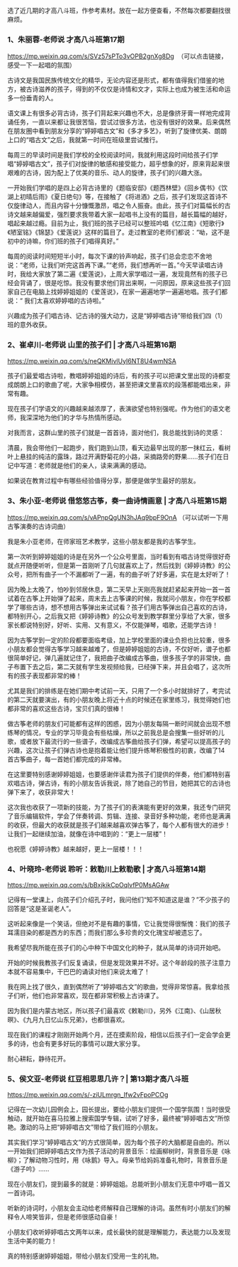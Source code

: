 选了近几期的才高八斗班，作参考素材。放在一起方便查看，不然每次都要翻找很麻烦。

### 1、朱丽蓉-老师说   才高八斗班第17期  

https://mp.weixin.qq.com/s/SVz57sPTo3vOPB2gnXg8Dg  （可以点击链接，感受一下一起唱的氛围）

古诗文是我国民族传统文化的精华，无论内容还是形式，都有值得我们借鉴的地方，被古诗滋养的孩子，得到的不仅仅是诗情和文才，实际上也成为被生活和命运多一份垂青的人。

语文课上有很多必背古诗，孩子们背起来兴趣也不大，总是像挤牙膏一样地完成背诵任务，一直以来都让我很苦恼，尝试过很多方法，也没有很好的效果。后来偶然在朋友圈中看到朋友分享的“婷婷唱古文”和《多才多艺》，听到了旋律优美、朗朗上口的“唱古文”之后，我就第一时间在班级里尝试推行。

每周三的早读时间是我们学校的全校阅读时间，我就利用这段时间给孩子们学唱“婷婷唱古文”，孩子们对旋律的敏感和接受能力，超乎想象的好，原来背起来很艰难的古诗，因为配上了优美的音乐、动人的旋律，孩子们的兴趣大涨。

一开始我们学唱的是四上必背古诗里的《题临安邸》《题西林壁》《回乡偶书》《饮湖上初晴后雨》《夏日绝句》等，在接触了《将进酒》之后，孩子们发现这首诗不仅旋律动人，而且内容十分慷慨激昂，唱之令人振奋。由此，孩子们对篇幅长的古诗文越来越偏爱，强烈要求我带着大家一起唱书上没有的篇目，越长篇幅的越好，唱起来越过瘾。目前为止，我们班的孩子已经可以整班吟唱《忆江南》《短歌行》《陋室铭》《锦瑟》《爱莲说》这样的篇目了。走过教室的老师们都说：“呦，这不是初中的诗嘛，你们班的孩子们唱得真好。”

每周的阅读时间短短半小时，每次下课的铃声响起，孩子们总会恋恋不舍地说：“老师，让我们听完这首再下课。”“老师，我们想再听一首。”今天早读唱古诗时，我给大家放了第二遍《爱莲说》，上周大家学唱过一遍，发现竟然有的孩子已经会背诵了，很是吃惊。我没有要求他们背出来啊，一问原因，原来这些孩子们回家自己在电脑上找婷婷姐姐的《爱莲说》，在家一遍遍地学一遍遍地唱。孩子们都说：“ 我们太喜欢婷婷唱的古诗啦。”

兴趣成为孩子们唱古诗、记古诗的强大动力，这是“婷婷唱古诗”带给我们四（1）班的意外收获。


### 2、崔卓川-老师说   山里的孩子们 | 才高八斗班第16期 

https://mp.weixin.qq.com/s/neQKMivlUyI6NT8U4wmNSA

孩子们最爱唱古诗啦，教唱婷婷姐姐的诗后，有的孩子可以把课文里出现的诗都变成朗朗上口的歌曲了呢，大家争相模仿，甚至把课文里喜欢的段落都能唱出来，非常有趣。

现在孩子们学语文的兴趣越来越浓厚了，表演欲望也特别强呢。作为他们的语文老师，我深深地为他们的才华与热情所感动。

对我而言，这群山里的孩子们就是一首首诗，面对他们，我总能找到诗的灵感：

清晨，我会带他们一起跑步，我们跑到山顶，看天边最早出现的那一抹红云，看树叶上悬挂的纯洁的露珠，路过开满野菊花的小路，采摘路旁的野果……孩子们在日记中写道：老师就是他们的亲人，读来满满的感动。

如果说在教育过程中有哪些经验值得分享，那便是做学生最好的朋友。


### 3、朱小亚-老师说  借悠悠古筝，奏一曲诗情画意 | 才高八斗班第15期  

https://mp.weixin.qq.com/s/vAPnpQgUN3hJAq9bpF9OnA （可以试听一下用古筝演奏的古诗词曲）

我是朱小亚老师，在师家班艺术教学，这些小朋友都是我的古筝学生。

第一次听到婷婷姐姐的诗是在另外一个公众号里面，当时看到有唱古诗觉得很好奇就点开随便听听，但是第一首刚听了几句就喜欢上了，然后找到《婷婷诗教》的公众号，把所有曲子一个不漏都听了一遍，有的曲子听了好多遍，实在是太好听了！

因为晚上太晚了，怕吵到邻居休息，第二天早上天刚亮我就赶紧起来开始一首一首试着在古筝上开始弹了起来，周末去上古筝课的时候，我就问小朋友，你在学校都学了哪些古诗，想不想用古筝弹出来试试看？孩子们用古筝弹出自己喜欢的古诗，都特别开心，之后我又把《婷婷诗教》的公众号发到教学群里分享给了大家，很多家长都说特别好，好听、实用、又有意义，不仅能弹琴，唱歌，还能学古诗！
 
因为古筝学到一定的阶段都要面临考级，加上学校里面的课业负担也比较重，很多小朋友都会觉得古筝学习越来越难了，但是婷婷姐姐的古诗，不仅好听，谱子也都很简单好记，弹几遍就记住了，我把曲子改编成古筝曲，很多孩子学的非常快，曲子布置下去之后，第二天就有学生发视频给我，已经弹下来，并且会唱了，这次所有的孩子表现都非常的棒！

尤其是我们的排练是在她们期中考试前一天，只用了一个多小时就排好了，考完试的第二天就要演出，有的小朋友晚上将近十点的时候还在家里练习，我觉得她们也都非常的喜欢这些古诗，宝贝们真的很棒！
 
做古筝老师的朋友们可能都有这样的困惑，因为小朋友每隔一断时间就会出现不想练琴的情况，专业的学习毕竟会有些枯燥，所以之前我总是会搜集一些好听的儿歌，或者放下最流行的一些谱子，改编成古筝曲给孩子们弹，希望可以提高孩子的兴趣，这次让孩子们弹古诗也是抱着能让他们提升练琴积极性的初衷，改编了14首古筝曲子，每一首她们都完成的非常棒。

在这里要特别感谢婷婷姐姐，也要感谢伴读君为孩子们提供的伴奏，他们都特别喜欢唱古诗，弹古诗，有的小朋友告诉我说，除了她自己的节目，她把其它的古诗也弹下来了，收获非常大！

这次我也收获了一项新的技能，为了孩子们的表演能有更好的效果，我还专门研究了音乐编辑软件，学会了伴奏转调、剪辑、连接、录音好多种功能，老师也是满满的收获，但最大的收获就是孩子们越来越喜欢弹古筝了，每个人都有很大的进步！让我们一起继续加油，就像在诗中唱到的：“更上一层楼”！

也祝愿《婷婷诗教》越来越好，更上一层楼！！！


### 4、叶晓玲-老师说  聆听：敕勒川上敕勒歌 | 才高八斗班第14期 

https://mp.weixin.qq.com/s/bBxjkikCpOqlvfP0MsAGAw

记得有一堂课上，向孩子们介绍孔子时，我问他们“知不知道这是谁？”不少孩子的回答是“这是圣诞老人”。

这听起来像是一个笑话，但绝对不是有趣的事情，它让我觉得很惭愧：我们的孩子耳濡目染的都是西方的东西；而我们那么多珍贵的文化瑰宝却被遗忘了。

我希望尽我所能在孩子们的心中种下中国文化的种子，就从简单的诗词开始吧。

开始的时候我教孩子们反复诵读，但是发现效果并不好。这个年龄段的孩子注意力本就不容易集中，干巴巴的诵读对他们来说太难了！

我在网上找了很久，直到偶然听了“婷婷唱古文”的歌曲，觉得非常惊喜。我拿给孩子们听，他们也非常喜欢，现在都非常积极上古诗课了。

因为我们是内蒙古地区，所以孩子们最喜欢《敕勒川》，另外《江南》、《山居秋暝》、《九月九日忆山东兄弟》，也都很喜欢。

现在我们的课程才刚刚开始两个月，还在摸索阶段，相信以后孩子们一定会学会更多的诗，也会有更多好玩的事情可以跟大家分享。

耐心耕耘，静待花开。

### 5、侯文亚-老师说  红豆相思思几许？| 第13期才高八斗班

https://mp.weixin.qq.com/s/-ziULmrgn_Ifw2vFpoPCOg

记得在一次幼儿园例会上，园长提出，要给小朋友们提供一个国学氛围！当时很受触动，就开始在喜马拉雅上搜索国学专辑，试听了好多，最终被“婷婷唱古文”所惊艳。激动的马上把“婷婷唱古文”带给了我们班的小朋友。

其实我们学习“婷婷唱古文”的方式很简单，因为每个孩子的大脑都是自由的。所以一开始我们把婷婷唱古文作为孩子活动的背景音乐：绘画柳树时，背景音乐是《咏柳》；了解动物习性时，用《咏鹅》导入。母亲节给妈妈准备礼物时，背景音乐是《游子吟》......

现在小朋友们，提到最多的就是：婷婷姐姐。总能听到小朋友们无意中哼唱一首又一首诗词。

听新的诗词时，小朋友会主动给老师解释自己理解的诗词。虽然有时小朋友们的解释令人啼笑皆非，但是老师很感动自豪！

小朋友们收听婷婷唱古文两年以来，成长最快的就是理解能力，表达能力以及发现生活中美的能力！

真的特别感谢婷婷姐姐，带给小朋友们受用一生的礼物。
